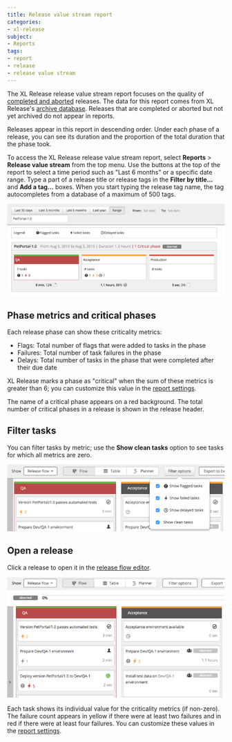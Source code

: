 ```yaml
---
title: Release value stream report
categories:
- xl-release
subject:
- Reports
tags:
- report
- release
- release value stream
---
```


The XL Release release value stream report focuses on the quality of [completed and aborted](/xl-release/concept/release-life-cycle.html) releases. The data for this report comes from XL Release's [archive database](/xl-release/concept/how-archiving-works.html). Releases that are completed or aborted but not yet archived do not appear in reports.

Releases appear in this report in descending order. Under each phase of a release, you can see its duration and the proportion of the total duration that the phase took.

To access the XL Release release value stream report, select **Reports** > **Release value stream** from the top menu. Use the buttons at the top of the report to select a time period such as "Last 6 months" or a specific date range. Type a part of a release title or release tags in the **Filter by title...** and **Add a tag...** boxes. When you start typing the release tag name, the tag autocompletes from a database of a maximum of 500 tags.

![Release Value Stream](../images/release-value-stream.png)

## Phase metrics and critical phases

Each release phase can show these criticality metrics:

* Flags: Total number of flags that were added to tasks in the phase
* Failures: Total number of task failures in the phase
* Delays: Total number of tasks in the phase that were completed after their due date

XL Release marks a phase as "critical" when the sum of these metrics is greater than 6; you can customize this value in the [report settings](/xl-release/how-to/configure-xl-release-general-settings.html#reports).

The name of a critical phase appears on a red background. The total number of critical phases in a release is shown in the release header.

## Filter tasks

You can filter tasks by metric; use the **Show clean tasks** option to see tasks for which all metrics are zero.

![Completed release filter](../images/completed-release-filter.png)

## Open a release

Click a release to open it in the [release flow editor](/xl-release/how-to/using-the-release-flow-editor.html).

![Completed release](../images/completed-release.png)

Each task shows its individual value for the criticality metrics (if non-zero). The failure count appears in yellow if there were at least two failures and in red if there were at least four failures. You can customize these values in the [report settings](/xl-release/how-to/configure-xl-release-general-settings.html#reports).

